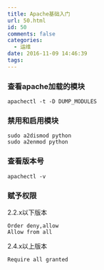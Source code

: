 ```yaml
---
title: Apache基础入门
url: 50.html
id: 50
comments: false
categories:
  - 运维
date: 2016-11-09 14:46:39
tags:
---
```


### 查看apache加载的模块

    apachectl -t -D DUMP_MODULES  
    

### 禁用和启用模块

    sudo a2dismod python
    sudo a2enmod python
    

### 查看版本号

    apachectl -v
    

### 赋予权限

2.2.x以下版本

    Order deny,allow
    Allow from all
    

2.4.x以上版本

    Require all granted